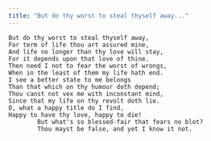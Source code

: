 ```yaml
---
title: "But do thy worst to steal thyself away..."
---
```


	But do thy worst to steal thyself away,
	For term of life thou art assured mine,
	And life no longer than thy love will stay,
	For it depends upon that love of thine.
	Then need I not to fear the worst of wrongs,
	When in the least of them my life hath end.
	I see a better state to me belongs
	Than that which on thy humour doth depend;
	Thou canst not vex me with inconstant mind,
	Since that my life on thy revolt doth lie.
	O, what a happy title do I find,
	Happy to have thy love, happy to die!
			But what's so blessed-fair that fears no blot?
			Thou mayst be false, and yet I know it not.

